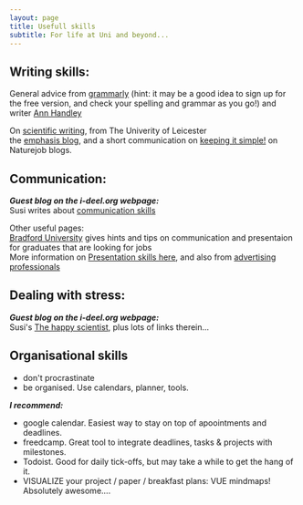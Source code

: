 ```yaml
---
layout: page
title: Usefull skills
subtitle: For life at Uni and beyond...
---
```

## Writing skills:     
General advice from [grammarly](https://www.grammarly.com/blog/good-writing/) (hint: it may be a good idea to sign up for the free version, and check your spelling and grammar as you go!) and writer [Ann Handley](https://annhandley.com/9-qualities-of-good-writing/)    
    
On [scientific writing](https://www2.le.ac.uk/offices/ld/resources/writing/writing-resources/science#section-10), from The Univerity of Leicester     
the [emphasis blog](https://www.writing-skills.com/top-ten-writing-tips-for-scientists), and a short communication on [keeping it simple!](http://blogs.nature.com/naturejobs/2016/10/28/scientific-writing-a-very-short-cheat-sheet/) on Naturejob blogs.


## Communication:
***Guest blog on the i-deel.org webpage:***   
Susi writes about [communication skills](http://www.i-deel.org/blog/archives/04-2019)

Other useful pages:     
[Bradford University](https://www.bradford.ac.uk/careers/develop-skills/communication/) gives hints and tips on communication and presentaion for graduates that are looking for jobs   
More information on [Presentation skills here](https://www.skillsyouneed.com/presentation-skills.html), and also from
[advertising professionals](https://www.wordstream.com/blog/ws/2014/11/19/how-to-improve-presentation-skills)


## Dealing with stress:
***Guest blog on the i-deel.org webpage:***   
Susi's [The happy scientist](http://www.i-deel.org/blog/archives/10-2018), 
plus lots of links therein... 


## Organisational skills
- don't procrastinate
- be organised. Use calendars, planner, tools.

***I recommend:***
- google calendar. Easiest way to stay on top of apoointments and deadlines.
- freedcamp. Great tool to integrate deadlines, tasks & projects with milestones.
- Todoist. Good for daily tick-offs, but may take a while to get the hang of it.
- VISUALIZE your project / paper / breakfast plans: VUE mindmaps! Absolutely awesome....


